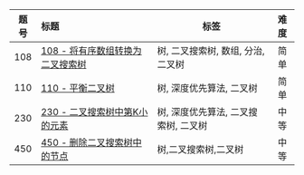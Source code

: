 | 题号 | 标题                                                         | 标签                                 | 难度 |
| :--: | :----------------------------------------------------------- | ------------------------------------ | :--: |
| 108  | [108 - 将有序数组转换为二叉搜索树](https://leetcode.cn/problems/convert-sorted-array-to-binary-search-tree/description/) | 树, 二叉搜索树, 数组, 分治, 二叉树   | 简单 |
| 110  | [110 - 平衡二叉树](https://leetcode.cn/problems/balanced-binary-tree/description/) | 树, 深度优先算法, 二叉树             | 简单 |
| 230  | [230 - 二叉搜索树中第K小的元素](https://leetcode.cn/problems/kth-smallest-element-in-a-bst/description/) | 树, 深度优先算法, 二叉搜索树, 二叉树 | 中等 |
| 450  | [450 - 删除二叉搜索树中的节点](https://leetcode.cn/problems/delete-node-in-a-bst/description/) | 树,二叉搜索树,二叉树                 | 中等 |

